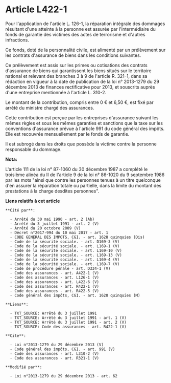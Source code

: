 # Article L422-1

Pour l'application de l'article L. 126-1, la réparation intégrale des dommages résultant d'une atteinte à la personne est
assurée par l'intermédiaire du fonds de garantie des victimes des actes de terrorisme et d'autres infractions. 

Ce fonds, doté de la personnalité civile, est alimenté par un prélèvement sur les contrats d'assurance de biens dans les
conditions suivantes. 

Ce prélèvement est assis sur les primes ou cotisations des contrats d'assurance de biens qui garantissent les biens situés
sur le territoire national et relevant des branches 3 à 9 de l'article R. 321-1, dans sa rédaction en vigueur à la date de
publication de la loi n° 2013-1279 du 29 décembre 2013 de finances rectificative pour 2013, et souscrits auprès d'une
entreprise mentionnée à l'article L. 310-2. 

Le montant de la contribution, compris entre 0 € et 6,50 €, est fixé par arrêté du ministre chargé des assurances. 

Cette contribution est perçue par les entreprises d'assurance suivant les mêmes règles et sous les mêmes garanties et
sanctions que la taxe sur les conventions d'assurance prévue à l'article 991 du code général des impôts. Elle est recouvrée
mensuellement par le fonds de garantie. 

Il est subrogé dans les droits que possède la victime contre la personne responsable du dommage.

**Nota:**

L'article 111 de la loi n° 87-1060 du 30 décembre 1987 a complété le troisième alinéa du II de l'article 9 de la loi n°
86-1020 du 9 septembre 1986 par les mots "ainsi que contre les personnes tenues à un titre quelconque d'en assurer la
réparation totale ou partielle, dans la limite du montant des prestations à la charge desdites personnes".

**Liens relatifs à cet article**

	**Cité par**:

	  - Arrêté du 30 mai 1990 - art. 2 (Ab)
	  - Arrêté du 3 juillet 1991 - art. 2 (V)
	  - Arrêté du 20 octobre 2009 (V)
	  - Décret n°2017-994 du 10 mai 2017 - art. 1
	  - CODE GENERAL DES IMPOTS, CGI. - art. 1628 quinquies (Dis)
	  - Code de la sécurité sociale. - art. D169-3 (V)
	  - Code de la sécurité sociale. - art. L169-1 (V)
	  - Code de la sécurité sociale. - art. L169-10 (V)
	  - Code de la sécurité sociale. - art. L169-13 (V)
	  - Code de la sécurité sociale. - art. L169-4 (V)
	  - Code de la sécurité sociale. - art. L169-7 (V)
	  - Code de procédure pénale - art. D334-1 (V)
	  - Code des assurances - art. A422-1 (V)
	  - Code des assurances - art. L126-1 (V)
	  - Code des assurances - art. L422-6 (V)
	  - Code des assurances - art. R422-1 (V)
	  - Code des assurances - art. R422-5 (V)
	  - Code général des impôts, CGI. - art. 1628 quinquies (M)

	**Liens**:

	  - TXT_SOURCE: Arrêté du 3 juillet 1991
	  - TXT_SOURCE: Arrêté du 3 juillet 1991 - art. 1 (V)
	  - TXT_SOURCE: Arrêté du 3 juillet 1991 - art. 2 (V)
	  - TXT_SOURCE: Code des assurances - art. R422-1 (V)

	**Cite**:

	  - Loi n°2013-1279 du 29 décembre 2013 (V)
	  - Code général des impôts, CGI. - art. 991 (V)
	  - Code des assurances - art. L310-2 (V)
	  - Code des assurances - art. R321-1 (V)

	**Modifié par**:

	  - Loi n°2013-1279 du 29 décembre 2013 - art. 62
